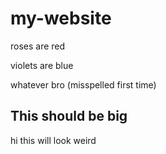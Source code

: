 # my-website

roses are red

violets are blue

whatever bro (misspelled first time)

## This should be big
hi this will look weird
